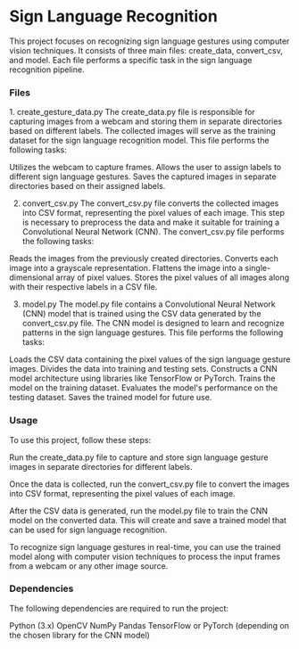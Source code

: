 <h1>Sign Language Recognition</h1>


This project focuses on recognizing sign language gestures using computer vision techniques. It consists of three main files: create_data, convert_csv, and model. Each file performs a specific task in the sign language recognition pipeline.

<h3>Files</h3>
1. create_gesture_data.py
The create_data.py file is responsible for capturing images from a webcam and storing them in separate directories based on different labels. The collected images will serve as the training dataset for the sign language recognition model. This file performs the following tasks:

Utilizes the webcam to capture frames.
Allows the user to assign labels to different sign language gestures.
Saves the captured images in separate directories based on their assigned labels.

2. convert_csv.py
The convert_csv.py file converts the collected images into CSV format, representing the pixel values of each image. This step is necessary to preprocess the data and make it suitable for training a Convolutional Neural Network (CNN). The convert_csv.py file performs the following tasks:

Reads the images from the previously created directories.
Converts each image into a grayscale representation.
Flattens the image into a single-dimensional array of pixel values.
Stores the pixel values of all images along with their respective labels in a CSV file.

3. model.py
The model.py file contains a Convolutional Neural Network (CNN) model that is trained using the CSV data generated by the convert_csv.py file. The CNN model is designed to learn and recognize patterns in the sign language gestures. This file performs the following tasks:

Loads the CSV data containing the pixel values of the sign language gesture images.
Divides the data into training and testing sets.
Constructs a CNN model architecture using libraries like TensorFlow or PyTorch.
Trains the model on the training dataset.
Evaluates the model's performance on the testing dataset.
Saves the trained model for future use.
<h3>Usage</h3>
To use this project, follow these steps:

Run the create_data.py file to capture and store sign language gesture images in separate directories for different labels.

Once the data is collected, run the convert_csv.py file to convert the images into CSV format, representing the pixel values of each image.

After the CSV data is generated, run the model.py file to train the CNN model on the converted data. This will create and save a trained model that can be used for sign language recognition.

To recognize sign language gestures in real-time, you can use the trained model along with computer vision techniques to process the input frames from a webcam or any other image source.

<h3>Dependencies</h3>
The following dependencies are required to run the project:

Python (3.x)
OpenCV
NumPy
Pandas
TensorFlow or PyTorch (depending on the chosen library for the CNN model)
